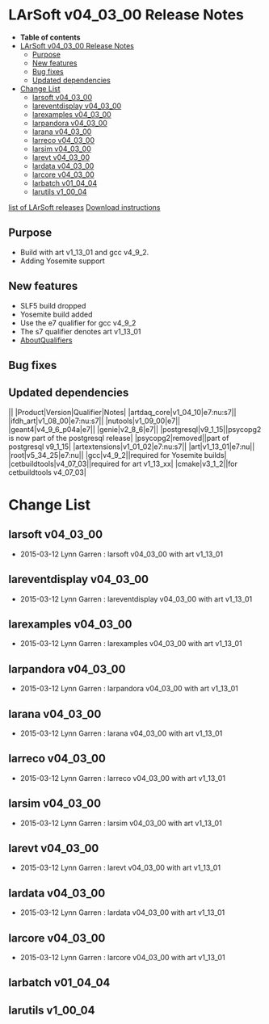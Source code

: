 LArSoft v04_03_00 Release Notes
======================================================================

-   **Table of contents**
-   [LArSoft v04_03_00 Release Notes](#LArSoft-v04_03_00-Release-Notes)
    -   [Purpose](#Purpose)
    -   [New features](#New-features)
    -   [Bug fixes](#Bug-fixes)
    -   [Updated dependencies](#Updated-dependencies)
-   [Change List](#Change-List)
    -   [larsoft v04_03_00](#larsoft-v04_03_00)
    -   [lareventdisplay v04_03_00](#lareventdisplay-v04_03_00)
    -   [larexamples v04_03_00](#larexamples-v04_03_00)
    -   [larpandora v04_03_00](#larpandora-v04_03_00)
    -   [larana v04_03_00](#larana-v04_03_00)
    -   [larreco v04_03_00](#larreco-v04_03_00)
    -   [larsim v04_03_00](#larsim-v04_03_00)
    -   [larevt v04_03_00](#larevt-v04_03_00)
    -   [lardata v04_03_00](#lardata-v04_03_00)
    -   [larcore v04_03_00](#larcore-v04_03_00)
    -   [larbatch v01_04_04](#larbatch-v01_04_04)
    -   [larutils v1_00_04](#larutils-v1_00_04)

[list of LArSoft releases](LArSoft_release_list)
[Download instructions](http://scisoft.fnal.gov/scisoft/bundles/larsoft/v04_03_00/larsoft-v04_03_00.html)

Purpose
--------------------

-   Build with art v1_13_01 and gcc v4_9_2.
-   Adding Yosemite support

New features
------------------------------

-   SLF5 build dropped
-   Yosemite build added
-   Use the e7 qualifier for gcc v4_9_2
-   The s7 qualifier denotes art v1_13_01
-   [AboutQualifiers](https://cdcvs.fnal.gov/redmine/projects/cet-is-public/wiki/AboutQualifiers)

Bug fixes
------------------------

Updated dependencies
----------------------------------------------

||
|Product|Version|Qualifier|Notes|
|artdaq_core|v1_04_10|e7:nu:s7||
|ifdh_art|v1_08_00|e7:nu:s7||
|nutools|v1_09_00|e7||
|geant4|v4_9_6_p04a|e7||
|genie|v2_8_6|e7||
|postgresql|v9_1_15||psycopg2 is now part of the postgresql release|
|psycopg2|removed||part of postgresql v9_1_15|
|artextensions|v1_01_02|e7:nu:s7||
|art|v1_13_01|e7:nu||
|root|v5_34_25|e7:nu||
|gcc|v4_9_2||required for Yosemite builds|
|cetbuildtools|v4_07_03||required for art v1_13_xx|
|cmake|v3_1_2||for cetbuildtools v4_07_03|

Change List
============================

larsoft v04_03_00
------------------------------------------

-   2015-03-12 Lynn Garren : larsoft v04_03_00 with art v1_13_01

lareventdisplay v04_03_00
----------------------------------------------------------

-   2015-03-12 Lynn Garren : lareventdisplay v04_03_00 with art v1_13_01

larexamples v04_03_00
--------------------------------------------------

-   2015-03-12 Lynn Garren : larexamples v04_03_00 with art v1_13_01

larpandora v04_03_00
------------------------------------------------

-   2015-03-12 Lynn Garren : larpandora v04_03_00 with art v1_13_01

larana v04_03_00
----------------------------------------

-   2015-03-12 Lynn Garren : larana v04_03_00 with art v1_13_01

larreco v04_03_00
------------------------------------------

-   2015-03-12 Lynn Garren : larreco v04_03_00 with art v1_13_01

larsim v04_03_00
----------------------------------------

-   2015-03-12 Lynn Garren : larsim v04_03_00 with art v1_13_01

larevt v04_03_00
----------------------------------------

-   2015-03-12 Lynn Garren : larevt v04_03_00 with art v1_13_01

lardata v04_03_00
------------------------------------------

-   2015-03-12 Lynn Garren : lardata v04_03_00 with art v1_13_01

larcore v04_03_00
------------------------------------------

-   2015-03-12 Lynn Garren : larcore v04_03_00 with art v1_13_01

larbatch v01_04_04
--------------------------------------------

larutils v1_00_04
------------------------------------------

